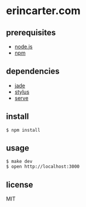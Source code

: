 # erincarter.com

## prerequisites

* [node.js](http://nodejs.org)
* [npm](http://npmjs.org)

## dependencies

* [jade](http://jade-lang.com)
* [stylus](learnboost.github.com/stylus/)
* [serve](https://github.com/visionmedia/serve)

## install

    $ npm install

## usage

    $ make dev
    $ open http://localhost:3000

## license

MIT

